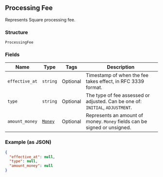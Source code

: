 ## Processing Fee

Represents Square processing fee.

### Structure

`ProcessingFee`

### Fields

| Name | Type | Tags | Description |
|  --- | --- | --- | --- |
| `effective_at` | `string` | Optional | Timestamp of when the fee takes effect, in RFC 3339 format. |
| `type` | `string` | Optional | The type of fee assessed or adjusted. Can be one of: `INITIAL`, `ADJUSTMENT`. |
| `amount_money` | [`Money`](/doc/models/money.md) | Optional | Represents an amount of money. `Money` fields can be signed or unsigned. |

### Example (as JSON)

```json
{
  "effective_at": null,
  "type": null,
  "amount_money": null
}
```

